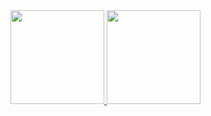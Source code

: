  <div>
  <a href="https://github.com/Foca1">
  <img height="150em" 
       src="https://readme-stats.clckblog.space/api?username=Foca1&show_icons=true&theme=midnight-purple&hide_border=True&include_all_commits=true&count_private=true"">
  <img height="150em" src="https://readme-stats.clckblog.space/api/top-langs/?username=Foca1&theme=midnight-purple&layout=compact"/>
</div>
